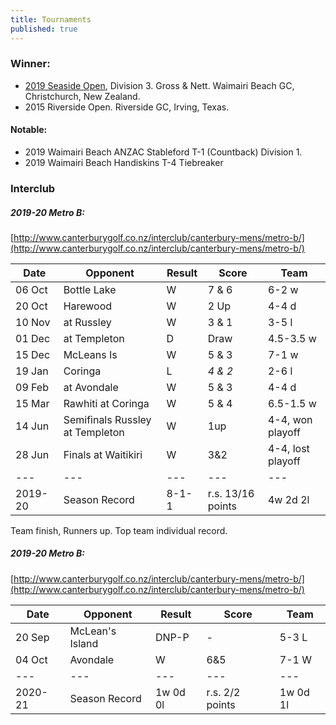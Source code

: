 ```yaml
---
title: Tournaments
published: true
---
```


### Winner:
- [2019 Seaside Open](http://www.golf.co.nz/MyGolf/NewCompetitionResults.aspx?CompetitionId=673386&MemberId=687851&Code=1447405845), Division 3. Gross & Nett. Waimairi Beach GC, Christchurch, New Zealand.
- 2015 Riverside Open. Riverside GC, Irving, Texas.

#### Notable:
- 2019 Waimairi Beach ANZAC Stableford T-1 (Countback) Division 1.
- 2019 Waimairi Beach Handiskins T-4 Tiebreaker

### Interclub

##### 2019-20 Metro B:
[http://www.canterburygolf.co.nz/interclub/canterbury-mens/metro-b/](http://www.canterburygolf.co.nz/interclub/canterbury-mens/metro-b/)

| Date   | Opponent     | Result | Score | Team |
| ------ | ------------ | ------ | ----- | ----- |
| 06 Oct | Bottle Lake  | W      | 7 & 6 | 6-2 w |
| 20 Oct | Harewood     | W      | 2 Up  | 4-4 d |
| 10 Nov | at Russley   | W      | 3 & 1 | 3-5 l |
| 01 Dec | at Templeton | D      | Draw  | 4.5-3.5 w |
| 15 Dec | McLeans Is   | W      | 5 & 3 | 7-1 w |
| 19 Jan | Coringa 			| L      |_4 & 2_| 2-6 l |
| 09 Feb | at Avondale | W      | 5 & 3 | 4-4 d |
| 15 Mar | Rawhiti at Coringa | W | 5 & 4 | 6.5-1.5 w |
| 14 Jun | Semifinals Russley at Templeton | W    | 1up | 4-4, won playoff |
| 28 Jun | Finals at Waitikiri | W | 3&2 | 4-4, lost playoff |
| --- | --- | --- | --- | --- |
| 2019-20 | Season Record | 8-1-1 | r.s. 13/16 points | 4w 2d 2l |

Team finish, Runners up. Top team individual record.

##### 2019-20 Metro B:
[http://www.canterburygolf.co.nz/interclub/canterbury-mens/metro-b/](http://www.canterburygolf.co.nz/interclub/canterbury-mens/metro-b/)

| Date   | Opponent     | Result | Score | Team |
| ------ | ------------ | ------ | ----- | ----- |
| 20 Sep | McLean's Island | DNP-P | - | 5-3 L |
| 04 Oct | Avondale | W | 6&5 | 7-1 W |
| --- | --- | --- | --- | --- |
| 2020-21 | Season Record | 1w 0d 0l | r.s. 2/2 points | 1w 0d 1l |